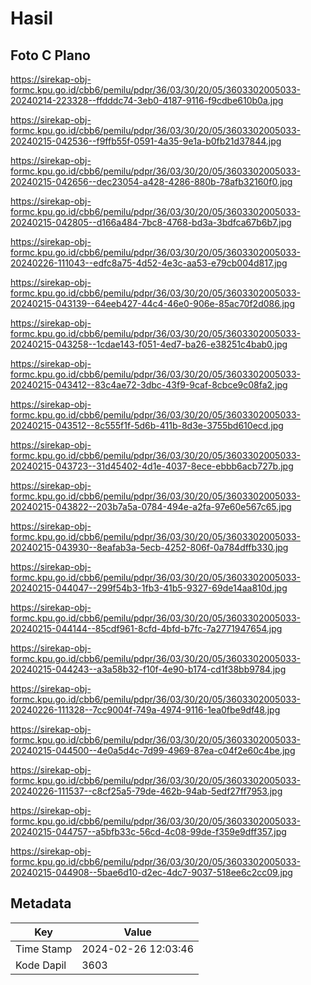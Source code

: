 # Hasil

## Foto C Plano

https://sirekap-obj-formc.kpu.go.id/cbb6/pemilu/pdpr/36/03/30/20/05/3603302005033-20240214-223328--ffdddc74-3eb0-4187-9116-f9cdbe610b0a.jpg

https://sirekap-obj-formc.kpu.go.id/cbb6/pemilu/pdpr/36/03/30/20/05/3603302005033-20240215-042536--f9ffb55f-0591-4a35-9e1a-b0fb21d37844.jpg

https://sirekap-obj-formc.kpu.go.id/cbb6/pemilu/pdpr/36/03/30/20/05/3603302005033-20240215-042656--dec23054-a428-4286-880b-78afb32160f0.jpg

https://sirekap-obj-formc.kpu.go.id/cbb6/pemilu/pdpr/36/03/30/20/05/3603302005033-20240215-042805--d166a484-7bc8-4768-bd3a-3bdfca67b6b7.jpg

https://sirekap-obj-formc.kpu.go.id/cbb6/pemilu/pdpr/36/03/30/20/05/3603302005033-20240226-111043--edfc8a75-4d52-4e3c-aa53-e79cb004d817.jpg

https://sirekap-obj-formc.kpu.go.id/cbb6/pemilu/pdpr/36/03/30/20/05/3603302005033-20240215-043139--64eeb427-44c4-46e0-906e-85ac70f2d086.jpg

https://sirekap-obj-formc.kpu.go.id/cbb6/pemilu/pdpr/36/03/30/20/05/3603302005033-20240215-043258--1cdae143-f051-4ed7-ba26-e38251c4bab0.jpg

https://sirekap-obj-formc.kpu.go.id/cbb6/pemilu/pdpr/36/03/30/20/05/3603302005033-20240215-043412--83c4ae72-3dbc-43f9-9caf-8cbce9c08fa2.jpg

https://sirekap-obj-formc.kpu.go.id/cbb6/pemilu/pdpr/36/03/30/20/05/3603302005033-20240215-043512--8c555f1f-5d6b-411b-8d3e-3755bd610ecd.jpg

https://sirekap-obj-formc.kpu.go.id/cbb6/pemilu/pdpr/36/03/30/20/05/3603302005033-20240215-043723--31d45402-4d1e-4037-8ece-ebbb6acb727b.jpg

https://sirekap-obj-formc.kpu.go.id/cbb6/pemilu/pdpr/36/03/30/20/05/3603302005033-20240215-043822--203b7a5a-0784-494e-a2fa-97e60e567c65.jpg

https://sirekap-obj-formc.kpu.go.id/cbb6/pemilu/pdpr/36/03/30/20/05/3603302005033-20240215-043930--8eafab3a-5ecb-4252-806f-0a784dffb330.jpg

https://sirekap-obj-formc.kpu.go.id/cbb6/pemilu/pdpr/36/03/30/20/05/3603302005033-20240215-044047--299f54b3-1fb3-41b5-9327-69de14aa810d.jpg

https://sirekap-obj-formc.kpu.go.id/cbb6/pemilu/pdpr/36/03/30/20/05/3603302005033-20240215-044144--85cdf961-8cfd-4bfd-b7fc-7a2771947654.jpg

https://sirekap-obj-formc.kpu.go.id/cbb6/pemilu/pdpr/36/03/30/20/05/3603302005033-20240215-044243--a3a58b32-f10f-4e90-b174-cd1f38bb9784.jpg

https://sirekap-obj-formc.kpu.go.id/cbb6/pemilu/pdpr/36/03/30/20/05/3603302005033-20240226-111328--7cc9004f-749a-4974-9116-1ea0fbe9df48.jpg

https://sirekap-obj-formc.kpu.go.id/cbb6/pemilu/pdpr/36/03/30/20/05/3603302005033-20240215-044500--4e0a5d4c-7d99-4969-87ea-c04f2e60c4be.jpg

https://sirekap-obj-formc.kpu.go.id/cbb6/pemilu/pdpr/36/03/30/20/05/3603302005033-20240226-111537--c8cf25a5-79de-462b-94ab-5edf27ff7953.jpg

https://sirekap-obj-formc.kpu.go.id/cbb6/pemilu/pdpr/36/03/30/20/05/3603302005033-20240215-044757--a5bfb33c-56cd-4c08-99de-f359e9dff357.jpg

https://sirekap-obj-formc.kpu.go.id/cbb6/pemilu/pdpr/36/03/30/20/05/3603302005033-20240215-044908--5bae6d10-d2ec-4dc7-9037-518ee6c2cc09.jpg


## Metadata

| Key        | Value               |
| ---------- | ------------------- |
| Time Stamp | 2024-02-26 12:03:46 |
| Kode Dapil | 3603                |



